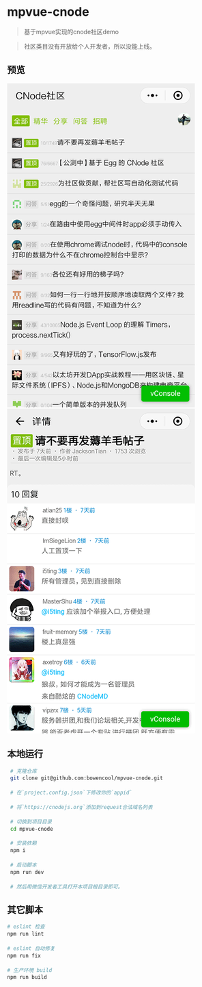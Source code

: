 # mpvue-cnode
 > 基于mpvue实现的cnode社区demo

 > 社区类目没有开放给个人开发者，所以没能上线。

## 预览

![preview](preview1.png) ![preview](preview2.png)

## 本地运行

``` bash
 # 克隆仓库
 git clone git@github.com:bowencool/mpvue-cnode.git

 # 在`project.config.json`下修改你的`appid`

 # 将`https://cnodejs.org`添加到request合法域名列表

 # 切换到项目目录
 cd mpvue-cnode

 # 安装依赖
 npm i

 # 启动脚本
 npm run dev

 # 然后用微信开发者工具打开本项目根目录即可。
```
## 其它脚本

```bash
# eslint 检查
npm run lint

# eslint 自动修复
npm run fix

# 生产环境 build
npm run build
```
